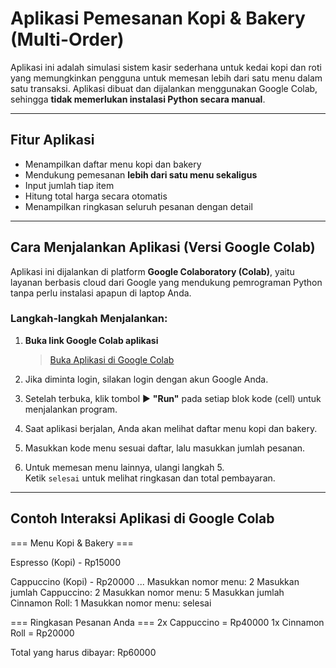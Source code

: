 # Aplikasi Pemesanan Kopi & Bakery (Multi-Order) 

Aplikasi ini adalah simulasi sistem kasir sederhana untuk kedai kopi dan roti yang memungkinkan pengguna untuk memesan lebih dari satu menu dalam satu transaksi. Aplikasi dibuat dan dijalankan menggunakan Google Colab, sehingga **tidak memerlukan instalasi Python secara manual**.

---

## Fitur Aplikasi
- Menampilkan daftar menu kopi dan bakery
- Mendukung pemesanan **lebih dari satu menu sekaligus**
- Input jumlah tiap item
- Hitung total harga secara otomatis
- Menampilkan ringkasan seluruh pesanan dengan detail

---

##  Cara Menjalankan Aplikasi (Versi Google Colab)

Aplikasi ini dijalankan di platform **Google Colaboratory (Colab)**, yaitu layanan berbasis cloud dari Google yang mendukung pemrograman Python tanpa perlu instalasi apapun di laptop Anda.

###  Langkah-langkah Menjalankan:
1. **Buka link Google Colab aplikasi**
   > [ Buka Aplikasi di Google Colab](https://colab.research.google.com/drive/18VQgsuS0T_P8OFVVB-4mUz000yKYuN4B?usp=sharing)

2. Jika diminta login, silakan login dengan akun Google Anda.

3. Setelah terbuka, klik tombol ▶️ **"Run"** pada setiap blok kode (cell) untuk menjalankan program.

4. Saat aplikasi berjalan, Anda akan melihat daftar menu kopi dan bakery.

5. Masukkan kode menu sesuai daftar, lalu masukkan jumlah pesanan.

6. Untuk memesan menu lainnya, ulangi langkah 5.  
   Ketik `selesai` untuk melihat ringkasan dan total pembayaran.

---

##  Contoh Interaksi Aplikasi di Google Colab
=== Menu Kopi & Bakery ===

Espresso (Kopi) - Rp15000

Cappuccino (Kopi) - Rp20000
...
Masukkan nomor menu: 2
Masukkan jumlah Cappuccino: 2
Masukkan nomor menu: 5
Masukkan jumlah Cinnamon Roll: 1
Masukkan nomor menu: selesai

=== Ringkasan Pesanan Anda ===
2x Cappuccino = Rp40000
1x Cinnamon Roll = Rp20000

Total yang harus dibayar: Rp60000

